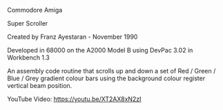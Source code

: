 Commodore Amiga

Super Scroller

Created by Franz Ayestaran - November 1990

Developed in 68000 on the A2000 Model B using DevPac 3.02 in Workbench 1.3

An assembly code routine that scrolls up and down a set of Red / Green / Blue / Grey gradient colour bars using the background colour register vertical beam position.

YouTube Video: https://youtu.be/XT2AX8xN2zI
